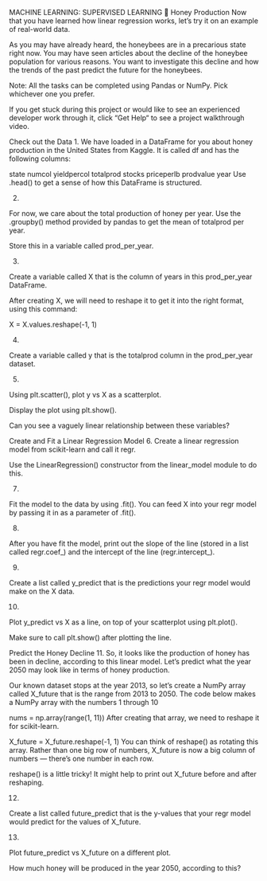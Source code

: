 MACHINE LEARNING: SUPERVISED LEARNING 🤖
Honey Production
Now that you have learned how linear regression works, let’s try it on an example of real-world data.

As you may have already heard, the honeybees are in a precarious state right now. You may have seen articles about the decline of the honeybee population for various reasons. You want to investigate this decline and how the trends of the past predict the future for the honeybees.

Note: All the tasks can be completed using Pandas or NumPy. Pick whichever one you prefer.

If you get stuck during this project or would like to see an experienced developer work through it, click “Get Help“ to see a project walkthrough video.



Check out the Data
1.
We have loaded in a DataFrame for you about honey production in the United States from Kaggle. It is called df and has the following columns:

state
numcol
yieldpercol
totalprod
stocks
priceperlb
prodvalue
year
Use .head() to get a sense of how this DataFrame is structured.


2.
For now, we care about the total production of honey per year. Use the .groupby() method provided by pandas to get the mean of totalprod per year.

Store this in a variable called prod_per_year.


3.
Create a variable called X that is the column of years in this prod_per_year DataFrame.

After creating X, we will need to reshape it to get it into the right format, using this command:

X = X.values.reshape(-1, 1)

4.
Create a variable called y that is the totalprod column in the prod_per_year dataset.


5.
Using plt.scatter(), plot y vs X as a scatterplot.

Display the plot using plt.show().

Can you see a vaguely linear relationship between these variables?


Create and Fit a Linear Regression Model
6.
Create a linear regression model from scikit-learn and call it regr.

Use the LinearRegression() constructor from the linear_model module to do this.


7.
Fit the model to the data by using .fit(). You can feed X into your regr model by passing it in as a parameter of .fit().

8.
After you have fit the model, print out the slope of the line (stored in a list called regr.coef_) and the intercept of the line (regr.intercept_).

9.
Create a list called y_predict that is the predictions your regr model would make on the X data.


10.
Plot y_predict vs X as a line, on top of your scatterplot using plt.plot().

Make sure to call plt.show() after plotting the line.


Predict the Honey Decline
11.
So, it looks like the production of honey has been in decline, according to this linear model. Let’s predict what the year 2050 may look like in terms of honey production.

Our known dataset stops at the year 2013, so let’s create a NumPy array called X_future that is the range from 2013 to 2050. The code below makes a NumPy array with the numbers 1 through 10

nums = np.array(range(1, 11))
After creating that array, we need to reshape it for scikit-learn.

X_future = X_future.reshape(-1, 1)
You can think of reshape() as rotating this array. Rather than one big row of numbers, X_future is now a big column of numbers — there’s one number in each row.

reshape() is a little tricky! It might help to print out X_future before and after reshaping.


12.
Create a list called future_predict that is the y-values that your regr model would predict for the values of X_future.


13.
Plot future_predict vs X_future on a different plot.

How much honey will be produced in the year 2050, according to this?
